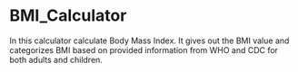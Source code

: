 # BMI_Calculator
In this calculator calculate Body Mass Index. It gives out the BMI value and categorizes BMI based on provided information from WHO and CDC for both adults and children.
